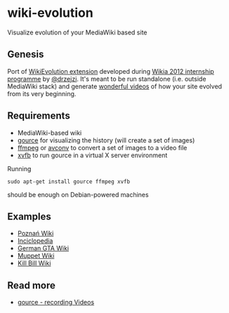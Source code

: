 wiki-evolution
==============

Visualize evolution of your MediaWiki based site

## Genesis

Port of [WikiEvolution extension](https://github.com/Wikia/app/tree/dev/extensions/wikia/hacks/WikiEvolution)
developed during [Wikia 2012 internship programme](http://community.wikia.com/wiki/User_blog:Macbre/Awesome_Projects_from_our_Interns)
by [@drzejzi](https://github.com/Drzejzi). It's meant to be run standalone (i.e. outside MediaWiki stack) and generate
[wonderful videos](https://www.youtube.com/watch?v=QE32HghV8-I) of how your site evolved from its very beginning.

## Requirements

* MediaWiki-based wiki
* [gource](https://github.com/acaudwell/Gource) for visualizing the history (will create a set of images)
* [ffmpeg](http://www.ffmpeg.org/) or [avconv](http://libav.org/avconv.html) to convert a set of images to a video file
* [xvfb](http://www.x.org/releases/X11R7.6/doc/man/man1/Xvfb.1.xhtml) to run gource in a virtual X server environment

Running

```
sudo apt-get install gource ffmpeg xvfb
```

should be enough on Debian-powered machines

## Examples

* [Poznań Wiki](http://www.youtube.com/watch?v=QE32HghV8-I)
* [Inciclopedia](http://www.youtube.com/watch?v=-AsGVA3HlSU)
* [German GTA Wiki](http://www.youtube.com/watch?v=a3NbIf3i36g)
* [Muppet Wiki](http://www.youtube.com/watch?v=P-ciO2CcIq0)
* [Kill Bill Wiki](http://www.youtube.com/watch?v=Xbhg1NDIQMs)

## Read more

* [gource - recording Videos](http://code.google.com/p/gource/wiki/Videos)
